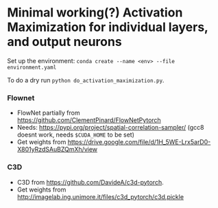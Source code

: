 

# Minimal working(?) Activation Maximization for individual layers, and output neurons

Set up the environment:
```conda create --name <env> --file environment.yaml```

To do a dry run `python do_activation_maximization.py`.


### Flownet
* FlowNet partially from https://github.com/ClementPinard/FlowNetPytorch
* Needs: https://pypi.org/project/spatial-correlation-sampler/ (gcc8 doesnt work, needs ```$CUDA_HOME``` to be set)
* Get weights from https://drive.google.com/file/d/1H_5WE-Lrx5arD0-X801yRzdSAuBZQmXh/view


### C3D
* C3D from https://github.com/DavideA/c3d-pytorch.
* Get weights from http://imagelab.ing.unimore.it/files/c3d_pytorch/c3d.pickle